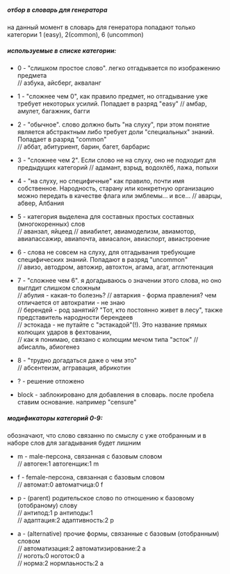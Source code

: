 ##### отбор в словарь для генератора  
на данный момент в словарь для генератора попадают только категории 1 (easy), 2(common), 6 (uncommon)

##### используемые в списке категории:  

- 0 - "слишком простое слово". легко отгадывается по изображению предмета  
// азбука, айсберг, акваланг

- 1 - "сложнее чем 0", как правило предмет, но отгадывание уже требует некоторых усилий. Попадает в разряд "easy"
// амбар, амулет, багажник, багги
 
- 2 - "обычное". слово должно быть "на слуху", при этом понятие является абстрактным 
либо требует доли "специальных" знаний. Попадает в разряд "common"  
// аббат, абитуриент, барин, багет, барбарис

- 3 - "сложнее чем 2". Если слово не на слуху, оно не подходит для предыдущих категорий
// адамант, взрыд, водохлёб, лажа, попыхи

- 4 - "на слуху, но специфичные" как правило, почти имя собственное. Народность, 
старану или конкретную организацию можно передать в качестве флага или эмблемы... и все... 
// аварцы, абвер, Албания

- 5 - категория выделена для составных простых составных (многокоренных) слов  
// аванзал, яйцеед 
// авиабилет, авиамоделизм, авиамотор, авиапассажир, авиапочта, авиасалон, авиаспорт, авиастроение

- 6 - слова не совсем на слуху, для отгадывания требующие специфических знаний. Попадают в разряд "uncommon"  
// авизо, автодром, автожир, автохтон, агама, агат, агглютенация

- 7 - "сложнее чем 6". я догадываюсь о значении этого слова, но оно выглдит слишком сложным  
// абулия - какая-то болезнь? 
// автаркия - форма правления? чем отличается от автократии - не знаю  
// берендей - род занятий? "Тот, кто постоянно живет в лесу", также представитель народности берендеев  
// эстокада - не путайте с "эстакадой"(!). Это название прямых колющих ударов в фехтовании,  
// как я понимаю, связано с колющим мечом типа "эсток"
// абисалль, абиогенез

- 8 - "трудно догадаться даже о чем это"  
// абсентеизм, аггравация, абрикотин 

- ? - решение отложено  
- block - заблокировано для добавления в словарь. после пробела ставим основание. например "censure"  

##### модификаторы категорий 0-9:
обозначают, что слово связанно по смыслу с уже отобранным
и в наборе слов для загадывания будет лишним

- m - male-персона, связанная с базовым словом  
// автоген:1 автогенщик:1 m

- f - female-персона, связанная с базовым словом  
// автомат:0 автоматчица:0 f

- p - (parent) родительское слово по отношению к базовому (отобраному) слову  
// антипод:1 p антиподы:1  
// адаптация:2 адаптивность:2 p

- a - (alternative) прочие формы, связанные с базовым (отобранным) словом   
// автоматизация:2 автоматизирование:2 a  
// ноготь:0 ноготок:0 a  
// норма:2 нормлаьность:2 a
